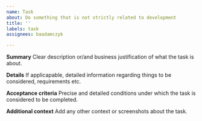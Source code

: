 ```yaml
---
name: Task
about: Do something that is not strictly related to development
title: ''
labels: task
assignees: baadamczyk

---
```


**Summary**
Clear description or/and business justification of what the task is about.

**Details**
If applicapable, detailed information regarding things to be considered, requirements etc.

**Acceptance criteria**
Precise and detailed conditions under which the task is considered to be completed.

**Additional context**
Add any other context or screenshots about the task.

